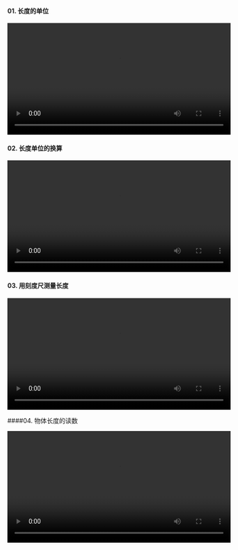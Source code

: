 #### 01. 长度的单位

<video preload="auto" width = 100% hight = 100% src="http://vs.leleketang.com/dat/ms/ph/k/video/20631.mp4" controls></video>

#### 02. 长度单位的换算

<video preload="auto" width = 100% hight = 100% src="http://vs.leleketang.com/dat/ms/ph/k/video/20632.mp4" controls></video>

#### 03. 用刻度尺测量长度

<video preload="auto" width = 100% hight = 100% src="http://vs.leleketang.com/dat/ms/ph/k/video/20631.mp4" controls></video>

####04. 物体长度的读数

<video preload="auto" width = 100% hight = 100% src="http://vs.leleketang.com/dat/ms/ph/k/video/20631.mp4" controls></video>

